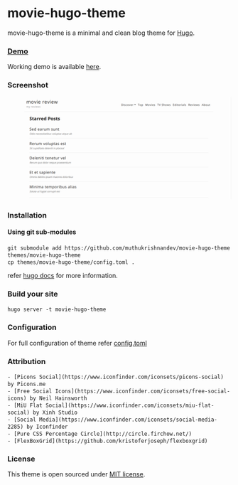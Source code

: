 # movie-hugo-theme

movie-hugo-theme is a minimal and clean blog theme for [Hugo](http://gohugo.io/). 

### [Demo](https://muthukrishnandev.github.io/movie-hugo-theme/)

Working demo is available [here](https://muthukrishnandev.github.io/movie-hugo-theme/).

### Screenshot

![theme](images/screenshot.png)

### Installation

#### Using git sub-modules
```
git submodule add https://github.com/muthukrishnandev/movie-hugo-theme themes/movie-hugo-theme
cp themes/movie-hugo-theme/config.toml .
```

refer [hugo docs](http://gohugo.io/themes/installing) for more information.

### Build your site

```
hugo server -t movie-hugo-theme
```

### Configuration

For full configuration of theme refer [config.toml](https://github.com/muthukrishnandev/movie-hugo-theme/blob/master/exampleSite/config.toml)

### Attribution
	- [Picons Social](https://www.iconfinder.com/iconsets/picons-social) by Picons.me
	- [Free Social Icons](https://www.iconfinder.com/iconsets/free-social-icons) by Neil Hainsworth
	- [MiU Flat Social](https://www.iconfinder.com/iconsets/miu-flat-social) by Xinh Studio
	- [Social Media](https://www.iconfinder.com/iconsets/social-media-2285) by Iconfinder
	- [Pure CSS Percentage Circle](http://circle.firchow.net/)
	- [FlexBoxGrid](https://github.com/kristoferjoseph/flexboxgrid)


### License

This theme is open sourced under [MIT license](https://github.com/muthukrishnandev/movie-hugo-theme/blob/master/LICENSE.md).

